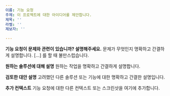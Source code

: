 ```yaml
---
이름: 기능 요청
주제: 이 프로젝트에 대한 아이디어를 제안합니다.
제목: ''
라벨: ''
제보자: ''

---
```


**기능 요청이 문제와 관련이 있습니까? 설명해주세요.**
문제가 무엇인지 명확하고 간결하게 설명합니다. [...] 를 할 때 불만스럽습니다. 

**원하는 솔루션에 대해 설명**
원하는 작업을 명확하고 간결하게 설명합니다.

**검토한 대안 설명**
고려했던 다른 솔루션 또는 기능에 대한 명확하고 간결한 설명입니다.

**추가 컨텍스트**
기능 요청에 대한 다른 컨텍스트 또는 스크린샷을 여기에 추가합니다.
